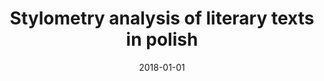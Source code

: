 ---
# Documentation: https://wowchemy.com/docs/managing-content/

title: Stylometry analysis of literary texts in polish
subtitle: ''
summary: ''
authors:
- Tomasz Walkowiak
- piasecki
tags: []
categories: []
date: '2018-01-01'
lastmod: 2022-10-07T05:06:13Z
featured: false
draft: false

# Featured image
# To use, add an image named `featured.jpg/png` to your page's folder.
# Focal points: Smart, Center, TopLeft, Top, TopRight, Left, Right, BottomLeft, Bottom, BottomRight.
image:
  caption: ''
  focal_point: ''
  preview_only: false

# Projects (optional).
#   Associate this post with one or more of your projects.
#   Simply enter your project's folder or file name without extension.
#   E.g. `projects = ["internal-project"]` references `content/project/deep-learning/index.md`.
#   Otherwise, set `projects = []`.
projects: []
publishDate: '2022-10-07T05:06:12.319512Z'
publication_types:
- '1'
abstract: ''
publication: '*Artificial intelligence and soft computing : 17th International Conference,
  ICAISC 2018, Zakopane, Poland, June 3-7, 2018 : proceedings. Pt. 2*'
doi: 10.1007/978-3-319-91262-2_68
---